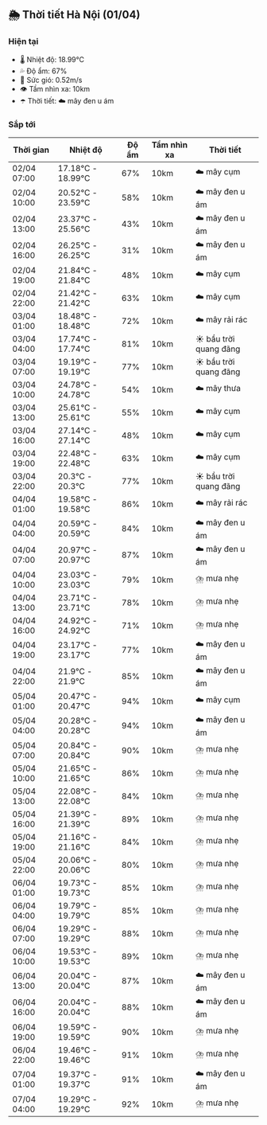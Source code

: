 ## 🌦️ Thời tiết Hà Nội (01/04)

### Hiện tại

- 🌡️ Nhiệt độ: 18.99℃
- 💦 Độ ẩm: 67%
- 💨 Sức gió: 0.52m/s
- 👁️ Tầm nhìn xa: 10km
- ☂️ Thời tiết: ☁️ mây đen u ám

### Sắp tới

| Thời gian | Nhiệt độ | Độ ẩm | Tầm nhìn xa | Thời tiết |
| --- | --- | --- | --- | --- |
| 02/04 07:00 | 17.18℃ - 18.99℃ | 67% | 10km | ☁️ mây cụm |
| 02/04 10:00 | 20.52℃ - 23.59℃ | 58% | 10km | ☁️ mây đen u ám |
| 02/04 13:00 | 23.37℃ - 25.56℃ | 43% | 10km | ☁️ mây đen u ám |
| 02/04 16:00 | 26.25℃ - 26.25℃ | 31% | 10km | ☁️ mây đen u ám |
| 02/04 19:00 | 21.84℃ - 21.84℃ | 48% | 10km | ☁️ mây cụm |
| 02/04 22:00 | 21.42℃ - 21.42℃ | 63% | 10km | ☁️ mây cụm |
| 03/04 01:00 | 18.48℃ - 18.48℃ | 72% | 10km | ☁️ mây rải rác |
| 03/04 04:00 | 17.74℃ - 17.74℃ | 81% | 10km | ☀️ bầu trời quang đãng |
| 03/04 07:00 | 19.19℃ - 19.19℃ | 77% | 10km | ☀️ bầu trời quang đãng |
| 03/04 10:00 | 24.78℃ - 24.78℃ | 54% | 10km | ☁️ mây thưa |
| 03/04 13:00 | 25.61℃ - 25.61℃ | 55% | 10km | ☁️ mây cụm |
| 03/04 16:00 | 27.14℃ - 27.14℃ | 48% | 10km | ☁️ mây cụm |
| 03/04 19:00 | 22.48℃ - 22.48℃ | 63% | 10km | ☁️ mây cụm |
| 03/04 22:00 | 20.3℃ - 20.3℃ | 77% | 10km | ☀️ bầu trời quang đãng |
| 04/04 01:00 | 19.58℃ - 19.58℃ | 86% | 10km | ☁️ mây rải rác |
| 04/04 04:00 | 20.59℃ - 20.59℃ | 84% | 10km | ☁️ mây đen u ám |
| 04/04 07:00 | 20.97℃ - 20.97℃ | 87% | 10km | ☁️ mây đen u ám |
| 04/04 10:00 | 23.03℃ - 23.03℃ | 79% | 10km | ⛈️ mưa nhẹ |
| 04/04 13:00 | 23.71℃ - 23.71℃ | 78% | 10km | ⛈️ mưa nhẹ |
| 04/04 16:00 | 24.92℃ - 24.92℃ | 71% | 10km | ⛈️ mưa nhẹ |
| 04/04 19:00 | 23.17℃ - 23.17℃ | 77% | 10km | ☁️ mây đen u ám |
| 04/04 22:00 | 21.9℃ - 21.9℃ | 85% | 10km | ☁️ mây đen u ám |
| 05/04 01:00 | 20.47℃ - 20.47℃ | 94% | 10km | ☁️ mây cụm |
| 05/04 04:00 | 20.28℃ - 20.28℃ | 94% | 10km | ☁️ mây đen u ám |
| 05/04 07:00 | 20.84℃ - 20.84℃ | 90% | 10km | ⛈️ mưa nhẹ |
| 05/04 10:00 | 21.65℃ - 21.65℃ | 86% | 10km | ⛈️ mưa nhẹ |
| 05/04 13:00 | 22.08℃ - 22.08℃ | 84% | 10km | ⛈️ mưa nhẹ |
| 05/04 16:00 | 21.39℃ - 21.39℃ | 89% | 10km | ⛈️ mưa nhẹ |
| 05/04 19:00 | 21.16℃ - 21.16℃ | 84% | 10km | ⛈️ mưa nhẹ |
| 05/04 22:00 | 20.06℃ - 20.06℃ | 80% | 10km | ⛈️ mưa nhẹ |
| 06/04 01:00 | 19.73℃ - 19.73℃ | 85% | 10km | ⛈️ mưa nhẹ |
| 06/04 04:00 | 19.79℃ - 19.79℃ | 85% | 10km | ⛈️ mưa nhẹ |
| 06/04 07:00 | 19.29℃ - 19.29℃ | 88% | 10km | ⛈️ mưa nhẹ |
| 06/04 10:00 | 19.53℃ - 19.53℃ | 89% | 10km | ⛈️ mưa nhẹ |
| 06/04 13:00 | 20.04℃ - 20.04℃ | 87% | 10km | ☁️ mây đen u ám |
| 06/04 16:00 | 20.04℃ - 20.04℃ | 88% | 10km | ☁️ mây đen u ám |
| 06/04 19:00 | 19.59℃ - 19.59℃ | 90% | 10km | ⛈️ mưa nhẹ |
| 06/04 22:00 | 19.46℃ - 19.46℃ | 91% | 10km | ⛈️ mưa nhẹ |
| 07/04 01:00 | 19.37℃ - 19.37℃ | 91% | 10km | ☁️ mây đen u ám |
| 07/04 04:00 | 19.29℃ - 19.29℃ | 92% | 10km | ⛈️ mưa nhẹ |
